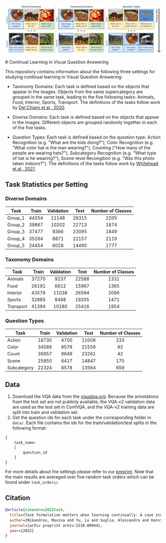 <p align="center">
    <br>
    <img src="figure.png" width="800"/>
    <br>
<p>
# Continual Learning in Visual Question Answering

This repository contains information about the following three settings for studying continual learning in Visual Question Answering:
- Taxonomy Domains: Each task is defined based on the objects that appear in the images. Objects from the same supercategory are grouped in the same task, leading to the five following tasks: Animals, Food, Interior, Sports, Transport.
The definitions of the tasks follow work by [Del Chiaro et al., 2020](https://arxiv.org/abs/2007.06271).


- Diverse Domains: Each task is defined based on the objects that appear in the images. Different objects are grouped randomly together in each of the five tasks.

- Question Types: Each task is defined based on the question type:
Action Recognition (e.g. "What are the kids doing?"), Color Recognition (e.g. "What color hat is the man wearing?"), Counting ("How many of the people are wearing hats?"), Subcategory Recognition (e.g. "What type of hat is he wearing?"), Scene-level Recongition (e.g. "Was this photo taken indoors?").
The definitions of the tasks follow work by [Whitehead et al., 2021](https://arxiv.org/abs/2107.09106).

## Task Statistics per Setting

### Diverse Domains

| Task   | Train | Validation | Test | Number of Classes |
|--------|:-----:|:----------:|:--------:|:----------:|
|Group_1 |44254 |11148 |28315 |2205 |
|Group_2 |39867 |10202 |22713 |1874 |
|Group_3 |37477 |9386 |23095 |1849 |
|Group_4 |35264 |8871 |22157 |2119 |
|Group_5 |24454 |6028 |14490 |1777 |


### Taxonomy Domains

| Task   | Train | Validation | Test | Number of Classes |
|--------|:-----:|:----------:|:--------:|:----------:|
| Animals | 37270 | 9237 | 22588 | 1331 |
| Food | 26191 | 6612 | 15967 | 1365 |
| Interior | 43576 | 11038 | 26594 | 2096 |
| Sports | 32885 | 8468 | 19205 | 1471 |
| Transport | 41394 | 10280 | 25416 | 1954 |

### Question Types

| Task   | Train | Validation | Test | Number of Classes |
|--------|:-----:|:----------:|:--------:|:----------:|
| Action | 18730 | 4700 | 11008 | 233 |
| Color | 34588 | 8578 | 21559 | 92 |
| Count | 38857 | 9649 | 23261 | 42 |
| Scene | 25850 | 6417 | 14847 | 170 |
| Subcategory | 22324 | 8578 | 13564 | 659 |

## Data
1. Download the VQA data from the [visualqa.org](https://visualqa.org/download.html). Because the annotations from the test set are not publicly available, the VQA-v2 validation data are used as the test set in ContVQA, and the VQA-v2 training data are split into train and validation set.
2. Get the question ids for each task under the corresponding folder in `data/`. Each file contains the ids for the train/validation/test splits in the following format:

```
{
    task_name: 
    [
        question_id
    ]
}
```

For more details about the settings please refer to our [preprint](https://arxiv.org/abs/2210.00044). Note that the main results are averaged over five random task orders which can be found under `task_orders/`.

## Citation

```bibtex
@article{nikandrou2022task,
  title={Task formulation matters when learning continually: A case study in visual question answering},
  author={Nikandrou, Mavina and Yu, Lu and Suglia, Alessandro and Konstas, Ioannis and Rieser, Verena},
  journal={arXiv preprint arXiv:2210.00044},
  year={2022}
}


